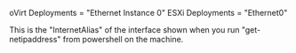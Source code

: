 oVirt Deployments = "Ethernet Instance 0"
ESXi Deployments = "Ethernet0"

This is the "InternetAlias" of the interface shown when you run "get-netipaddress" from powershell on the machine.
